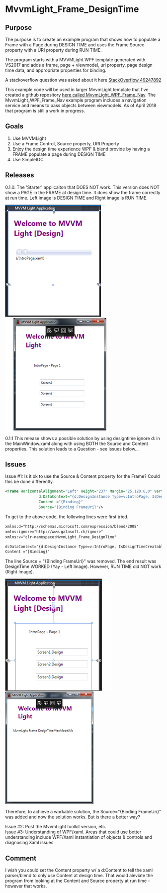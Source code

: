 # MvvmLight_Frame_DesignTime
## Purpose
The purpose is to create an example program that shows how to populate a Frame with a Page during DESIGN TIME and uses the Frame Source property with a URI property during RUN TIME.  

The program starts with a MVVMLight WPF template generated with VS2017 and adds a frame, page + viewmodel, uri property, page design time data, and appropriate properties for binding. 

A stackoverflow question was asked about it here [StackOverflow 49247892](https://stackoverflow.com/questions/49247892/mvvmlight-display-page-in-frame-during-design-time)

This example code will be used in larger MvvmLight template that I've created a github repository [here called MvvmLight_WPF_Frame_Nav](https://github.com/floppydisk525/MvvmLight_WPF_Frame_Nav).  The MvvmLight_WPF_Frame_Nav example program includes a navigation service and means to pass objects between viewmodels.  As of April 2018 that program is still a work in progress.  

## Goals
1. Use MVVMLight
2. Use a Frame Control, Source property, URI Property
3. Enjoy the design time experience WPF & blend provide by having a FRAME populate a page during DESIGN TIME
4. Use SimpleIOC

## Releases
0.1.0. The 'Starter' applicaiton that DOES NOT work.  This version does NOT show a PAGE in the FRAME at design time.  It does show the frame correctly at run time. Left image is DESIGN TIME and Right image is RUN TIME.

![alt text][DesignTimeNoPageImage]![alt text][RunTimeWork]

0.1.1  This release shows a possible solution by using designtime ignore d: in the MainWindow.xaml along with using BOTH the Source and Content properties.  This solution leads to a Question - see issues below...

## Issues
Issue #1:  Is it ok to use the Source & Content property for the Frame?  Could this be done differently.
```xml
<Frame HorizontalAlignment="Left" Height="237" Margin="25,120,0,0" VerticalAlignment="Top" Width="243"
               d:DataContext="{d:DesignInstance Type=v:IntroPage, IsDesignTimeCreatable=True}" 
               Content ="{Binding}"                 
               Source="{Binding FrameUri}"/>
```
To get to the above code, the following lines were first tried.
```xml
xmlns:d="http://schemas.microsoft.com/expression/blend/2008"
xmlns:ignore="http://www.galasoft.ch/ignore"
xmlns:v="clr-namespace:MvvmLight_Frame_DesignTime"
```
```xml
d:DataContext="{d:DesignInstance Type=v:IntroPage, IsDesignTimeCreatable=True}" 
Content ="{Binding}"
```
The line Source = "{Binding FrameUri}" was removed.  The end result was DesignTime WORKED (Yay - Left Image).  However, RUN TIME did NOT work (Right Image).

![alt text][DesignTimePageImageWORKS]![alt text][RunTimeDoesNOTWorkTRIAL]

Therefore, to achieve a workable solution, the Source="{Binding FrameUri}" was added and now the solution works.  But is there a better way?

Issue #2:  Post the MvvmLight toolkit version, etc.  
Issue #3:  Understanding of WPF/xaml.  Areas that could use better understanding include WPF/Xaml instantiation of objects & controls and diagnosing Xaml issues.  

## Comment
I wish you could set the Content property w/ a d:Content to tell the xaml parser/blend to only use Content at design time.  That would aleviate the program from looking at the Content and Source property at run time - however that works.  

[DesignTimeNoPageImage]: MvvmLight_Frame_DesignTime/github_Images/DesignTimeNoPageImage.PNG
[RunTimeWork]: MvvmLight_Frame_DesignTime/github_Images/RunTimeWork.PNG
[DesignTimePageImageWORKS]: MvvmLight_Frame_DesignTime/github_Images/DesignTimePageImageWORKS.PNG
[RunTimeDoesNOTWorkTRIAL]: MvvmLight_Frame_DesignTime/github_Images/RunTimeDoesNOTWorkTRIAL.PNG